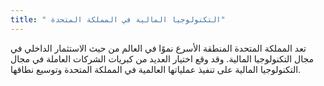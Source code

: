 ```yaml
---
title: " التكنولوجيا المالية في المملكة المتحدة"
---
```

تعد المملكة المتحدة المنطقة الأسرع نموًا في العالم من حيث الاستثمار الداخلي في مجال التكنولوجيا المالية. وقد وقع اختيار العديد من كبريات الشركات العاملة في مجال التكنولوجيا المالية على تنفيذ عملياتها العالمية في المملكة المتحدة وتوسيع نطاقها.
